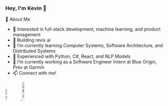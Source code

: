### Hey, I'm Kevin 👋

🧠 About Me

- 👀 Interested in full-stack development, machine learning, and product management
- 🚀 Building revix ai
- 🌱 I’m currently learning Computer Systems, Software Architecture, and Distributed Systems
- 💪 Experienced with Python, C#, React, and NLP Models
- 🔭 I’m currently working as a Software Engineer Intern at Blue Origin, Prev at Garmin
- 📫 Connect with me!

<a href="mailto:kevinroy2015@gmail.com">
  <img width="9.5%" src="https://img.shields.io/badge/Gmail-D14836?style=for-the-badge&logo=gmail&logoColor=white" alt="Gmail">
</a>
<a href="https://www.linkedin.com/in/kevin-roy-a23627220/" rel="nofollow">
  <img width="12%" src="https://img.shields.io/badge/linkedin-%230077B5.svg?style=for-the-badge&logo=linkedin&logoColor=white" alt="LinkedIn">
</a>

<!--
**kroy2022/kroy2022** is a ✨ _special_ ✨ repository because its `README.md` (this file) appears on your GitHub profile.

- 🔭 I’m currently working as a Software Engineer Intern at Garmin
- 👀 Interested in web development, machine learning, and deep learning
- 🌱 I’m currently learning Computer Systems, Discrete Structures, and Matrix Theory
- 💪 Experiences with Python, C#, React, and NLP Models
- 📫 Connect with me!
-->
